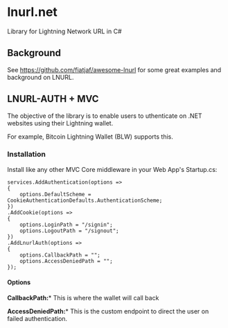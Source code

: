 # lnurl.net
Library for Lightning Network URL in C#

## Background

See https://github.com/fiatjaf/awesome-lnurl for some great examples and background on LNURL.

## LNURL-AUTH + MVC

The objective of the library is to enable users to uthenticate on .NET websites using their Lightning wallet.

For example, Bitcoin Lightning Wallet (BLW) supports this.

### Installation

Install like any other MVC Core middleware in your Web App's Startup.cs:

```
services.AddAuthentication(options =>
{
    options.DefaultScheme = CookieAuthenticationDefaults.AuthenticationScheme;
})
.AddCookie(options =>
{
    options.LoginPath = "/signin";
    options.LogoutPath = "/signout";
})
.AddLnurlAuth(options =>
{
    options.CallbackPath = "";
    options.AccessDeniedPath = "";
});
```

#### Options

**CallbackPath:*** This is where the wallet will call back

**AccessDeniedPath:*** This is the custom endpoint to direct the user on failed authentication.




